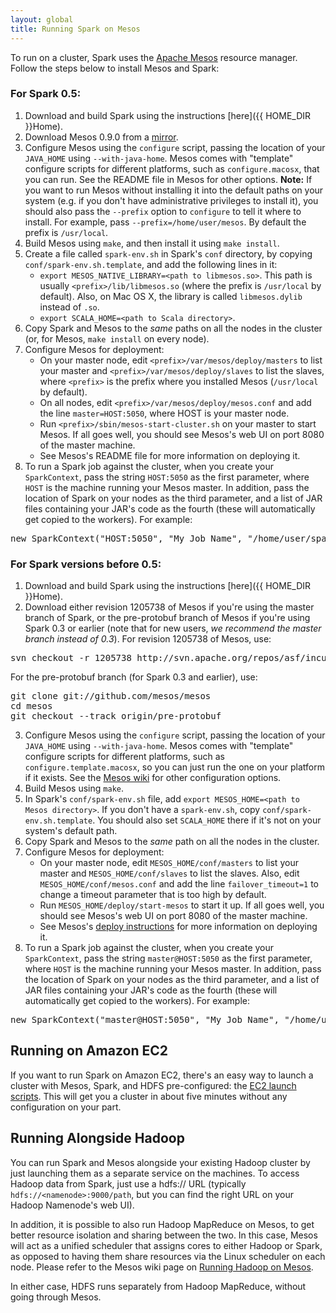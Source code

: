 ```yaml
---
layout: global
title: Running Spark on Mesos
---
```


To run on a cluster, Spark uses the [Apache Mesos](http://incubator.apache.org/mesos/) resource manager. Follow the steps below to install Mesos and Spark:

### For Spark 0.5:

1. Download and build Spark using the instructions [here]({{ HOME_DIR }}Home).
2. Download Mesos 0.9.0 from a [mirror](http://www.apache.org/dyn/closer.cgi/incubator/mesos/mesos-0.9.0-incubating/).
3. Configure Mesos using the `configure` script, passing the location of your `JAVA_HOME` using `--with-java-home`. Mesos comes with "template" configure scripts for different platforms, such as `configure.macosx`, that you can run. See the README file in Mesos for other options. **Note:** If you want to run Mesos without installing it into the default paths on your system (e.g. if you don't have administrative privileges to install it), you should also pass the `--prefix` option to `configure` to tell it where to install. For example, pass `--prefix=/home/user/mesos`. By default the prefix is `/usr/local`.
4. Build Mesos using `make`, and then install it using `make install`.
5. Create a file called `spark-env.sh` in Spark's `conf` directory, by copying `conf/spark-env.sh.template`, and add the following lines in it:
   * `export MESOS_NATIVE_LIBRARY=<path to libmesos.so>`. This path is usually `<prefix>/lib/libmesos.so` (where the prefix is `/usr/local` by default). Also, on Mac OS X, the library is called `libmesos.dylib` instead of `.so`.
   * `export SCALA_HOME=<path to Scala directory>`.
6. Copy Spark and Mesos to the _same_ paths on all the nodes in the cluster (or, for Mesos, `make install` on every node).
7. Configure Mesos for deployment:
   * On your master node, edit `<prefix>/var/mesos/deploy/masters` to list your master and `<prefix>/var/mesos/deploy/slaves` to list the slaves, where `<prefix>` is the prefix where you installed Mesos (`/usr/local` by default).
   * On all nodes, edit `<prefix>/var/mesos/deploy/mesos.conf` and add the line `master=HOST:5050`, where HOST is your master node.
   * Run `<prefix>/sbin/mesos-start-cluster.sh` on your master to start Mesos. If all goes well, you should see Mesos's web UI on port 8080 of the master machine.
   * See Mesos's README file for more information on deploying it.
8. To run a Spark job against the cluster, when you create your `SparkContext`, pass the string `HOST:5050` as the first parameter, where `HOST` is the machine running your Mesos master. In addition, pass the location of Spark on your nodes as the third parameter, and a list of JAR files containing your JAR's code as the fourth (these will automatically get copied to the workers). For example:
<pre>new SparkContext("HOST:5050", "My Job Name", "/home/user/spark", List("my-job.jar"))</pre>

### For Spark versions before 0.5:

1. Download and build Spark using the instructions [here]({{ HOME_DIR }}Home).
2. Download either revision 1205738  of Mesos if you're using the master branch of Spark, or the pre-protobuf branch of Mesos if you're using Spark 0.3 or earlier (note that for new users, _we recommend the master branch instead of 0.3_). For revision 1205738 of Mesos, use:
<pre>
svn checkout -r 1205738 http://svn.apache.org/repos/asf/incubator/mesos/trunk mesos
</pre>
For the pre-protobuf branch (for Spark 0.3 and earlier), use:
<pre>git clone git://github.com/mesos/mesos
cd mesos
git checkout --track origin/pre-protobuf</pre>
3. Configure Mesos using the `configure` script, passing the location of your `JAVA_HOME` using `--with-java-home`. Mesos comes with "template" configure scripts for different platforms, such as `configure.template.macosx`, so you can just run the one on your platform if it exists. See the [Mesos wiki](https://github.com/mesos/mesos/wiki) for other configuration options.
4. Build Mesos using `make`.
5. In Spark's `conf/spark-env.sh` file, add `export MESOS_HOME=<path to Mesos directory>`. If you don't have a `spark-env.sh`, copy `conf/spark-env.sh.template`. You should also set `SCALA_HOME` there if it's not on your system's default path.
6. Copy Spark and Mesos to the _same_ path on all the nodes in the cluster.
7. Configure Mesos for deployment:
   * On your master node, edit `MESOS_HOME/conf/masters` to list your master and `MESOS_HOME/conf/slaves` to list the slaves. Also, edit `MESOS_HOME/conf/mesos.conf` and add the line `failover_timeout=1` to change a timeout parameter that is too high by default. 
   * Run `MESOS_HOME/deploy/start-mesos` to start it up. If all goes well, you should see Mesos's web UI on port 8080 of the master machine.
   * See Mesos's [deploy instructions](https://github.com/mesos/mesos/wiki/Deploy-Scripts) for more information on deploying it.
8. To run a Spark job against the cluster, when you create your `SparkContext`, pass the string `master@HOST:5050` as the first parameter, where `HOST` is the machine running your Mesos master. In addition, pass the location of Spark on your nodes as the third parameter, and a list of JAR files containing your JAR's code as the fourth (these will automatically get copied to the workers). For example:
<pre>new SparkContext("master@HOST:5050", "My Job Name", "/home/user/spark", List("my-job.jar"))</pre>

## Running on Amazon EC2

If you want to run Spark on Amazon EC2, there's an easy way to launch a cluster with Mesos, Spark, and HDFS pre-configured: the [EC2 launch scripts]({{HOME_PATH}}running-on-amazon-ec2.html). This will get you a cluster in about five minutes without any configuration on your part.

## Running Alongside Hadoop

You can run Spark and Mesos alongside your existing Hadoop cluster by just launching them as a separate service on the machines. To access Hadoop data from Spark, just use a hdfs:// URL (typically `hdfs://<namenode>:9000/path`, but you can find the right URL on your Hadoop Namenode's web UI).

In addition, it is possible to also run Hadoop MapReduce on Mesos, to get better resource isolation and sharing between the two. In this case, Mesos will act as a unified scheduler that assigns cores to either Hadoop or Spark, as opposed to having them share resources via the Linux scheduler on each node. Please refer to the Mesos wiki page on [Running Hadoop on Mesos](https://github.com/mesos/mesos/wiki/Running-Hadoop-on-Mesos).

In either case, HDFS runs separately from Hadoop MapReduce, without going through Mesos.
